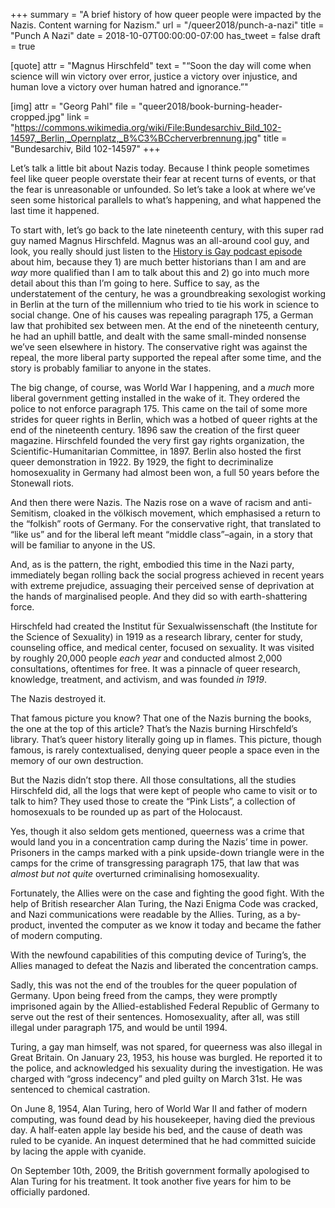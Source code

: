 +++
summary = "A brief history of how queer people were impacted by the Nazis. Content warning for Nazism."
url = "/queer2018/punch-a-nazi"
title = "Punch A Nazi"
date = 2018-10-07T00:00:00-07:00
has_tweet = false
draft = true

[quote]
attr = "Magnus Hirschfeld"
text = "“Soon the day will come when science will win victory over error, justice a victory over injustice, and human love a victory over human hatred and ignorance.”"

[img]
attr = "Georg Pahl"
file = "queer2018/book-burning-header-cropped.jpg"
link = "https://commons.wikimedia.org/wiki/File:Bundesarchiv_Bild_102-14597,_Berlin,_Opernplatz,_B%C3%BCcherverbrennung.jpg"
title = "Bundesarchiv, Bild 102-14597"
+++

Let’s talk a little bit about Nazis today. Because I think people sometimes feel like queer people overstate their fear at recent turns of events, or that the fear is unreasonable or unfounded. So let’s take a look at where we’ve seen some historical parallels to what’s happening, and what happened the last time it happened.

To start with, let’s go back to the late nineteenth century, with this super rad guy named Magnus Hirschfeld. Magnus was an all-around cool guy, and look, you really should just listen to the [History is Gay podcast episode](https://www.historyisgaypodcast.com/listen/2018/3/18/episode-6-3-genders-in-ancient-egypt-its-more-likely-than-you-think-96ttn-nf6nb) about him, because they 1) are much better historians than I am and are _way_ more qualified than I am to talk about this and 2) go into much more detail about this than I’m going to here. Suffice to say, as the understatement of the century, he was a groundbreaking sexologist working in Berlin at the turn of the millennium who tried to tie his work in science to social change. One of his causes was repealing paragraph 175, a German law that prohibited sex between men. At the end of the nineteenth century, he had an uphill battle, and dealt with the same small-minded nonsense we’ve seen elsewhere in history. The conservative right was against the repeal, the more liberal party supported the repeal after some time, and the story is probably familiar to anyone in the states.

The big change, of course, was World War I happening, and a _much_ more liberal government getting installed in the wake of it. They ordered the police to not enforce paragraph 175. This came on the tail of some more strides for queer rights in Berlin, which was a hotbed of queer rights at the end of the nineteenth century. 1896 saw the creation of the first queer magazine. Hirschfeld founded the very first gay rights organization, the Scientific-Humanitarian Committee, in 1897. Berlin also hosted the first queer demonstration in 1922. By 1929, the fight to decriminalize homosexuality in Germany had almost been won, a full 50 years before the Stonewall riots.

And then there were Nazis. The Nazis rose on a wave of racism and anti-Semitism, cloaked in the völkisch movement, which emphasised a return to the “folkish” roots of Germany. For the conservative right, that translated to “like us” and for the liberal left meant “middle class”–again, in a story that will be familiar to anyone in the US.

And, as is the pattern, the right, embodied this time in the Nazi party, immediately began rolling back the social progress achieved in recent years with extreme prejudice, assuaging their perceived sense of deprivation at the hands of marginalised people. And they did so with earth-shattering force.

Hirschfeld had created the Institut für Sexualwissenschaft (the Institute for the Science of Sexuality) in 1919 as a research library, center for study, counseling office, and medical center, focused on sexuality. It was visited by roughly 20,000 people _each year_ and conducted almost 2,000 consultations, oftentimes for free. It was a pinnacle of queer research, knowledge, treatment, and activism, and was founded _in 1919_.

The Nazis destroyed it.

That famous picture you know? That one of the Nazis burning the books, the one at the top of this article? That’s the Nazis burning Hirschfeld’s library. That’s queer history literally going up in flames. This picture, though famous, is rarely contextualised, denying queer people a space even in the memory of our own destruction.

But the Nazis didn’t stop there. All those consultations, all the studies Hirschfeld did, all the logs that were kept of people who came to visit or to talk to him? They used those to create the “Pink Lists”, a collection of homosexuals to be rounded up as part of the Holocaust.

Yes, though it also seldom gets mentioned, queerness was a crime that would land you in a concentration camp during the Nazis’ time in power. Prisoners in the camps marked with a pink upside-down triangle were in the camps for the crime of transgressing paragraph 175, that law that was _almost but not quite_ overturned criminalising homosexuality.

Fortunately, the Allies were on the case and fighting the good fight. With the help of British researcher Alan Turing, the Nazi Enigma Code was cracked, and Nazi communications were readable by the Allies. Turing, as a by-product, invented the computer as we know it today and became the father of modern computing.

With the newfound capabilities of this computing device of Turing’s, the Allies managed to defeat the Nazis and liberated the concentration camps.

Sadly, this was not the end of the troubles for the queer population of Germany. Upon being freed from the camps, they were promptly imprisoned again by the Allied-established Federal Republic of Germany to serve out the rest of their sentences. Homosexuality, after all, was still illegal under paragraph 175, and would be until 1994.

Turing, a gay man himself, was not spared, for queerness was also illegal in Great Britain. On January 23, 1953, his house was burgled. He reported it to the police, and acknowledged his sexuality during the investigation. He was charged with “gross indecency” and pled guilty on March 31st. He was sentenced to chemical castration.

On June 8, 1954, Alan Turing, hero of World War II and father of modern computing, was found dead by his housekeeper, having died the previous day. A half-eaten apple lay beside his bed, and the cause of death was ruled to be cyanide. An inquest determined that he had committed suicide by lacing the apple with cyanide.

On September 10th, 2009, the British government formally apologised to Alan Turing for his treatment. It took another five years for him to be officially pardoned.
